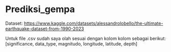 # Prediksi_gempa
Dataset: https://www.kaggle.com/datasets/alessandrolobello/the-ultimate-earthquake-dataset-from-1990-2023

Untuk file .csv sudah saya olah sesuai dengan kolom kolom sebagai berikut:
[significance,	data_type,	magnitudo,	longitude,	latitude,	depth]


